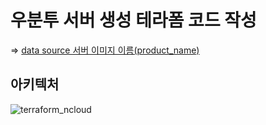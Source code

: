 # 우분투 서버 생성 테라폼 코드 작성

=> [data source 서버 이미지 이름(product_name)](https://github.com/NaverCloudPlatform/terraform-ncloud-docs/blob/main/docs/server_image_product.md)

## 아키텍처

![terraform_ncloud](https://user-images.githubusercontent.com/43658658/160546872-879f8f7f-4790-4cde-bdf1-036072a512d5.png)
